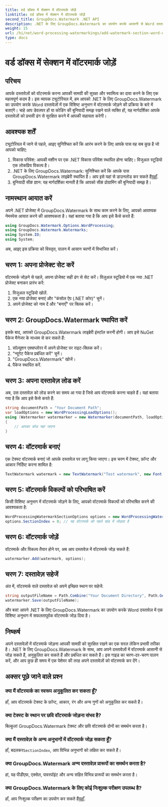 ```yaml
---
title: वर्ड डॉक्स में सेक्शन में वॉटरमार्क जोड़ें
linktitle: वर्ड डॉक्स में सेक्शन में वॉटरमार्क जोड़ें
second_title: GroupDocs.Watermark .NET API
description: .NET के लिए GroupDocs.Watermark का उपयोग करके आसानी से Word दस्तावेज़ों में वॉटरमार्क जोड़ें। इस सरल मार्गदर्शिका से अपनी सामग्री को सुरक्षित रखें।
weight: 15
url: /hi/net/word-processing-watermarkings/add-watermark-section-word-docs/
type: docs
---
```

# वर्ड डॉक्स में सेक्शन में वॉटरमार्क जोड़ें

## परिचय
आपके दस्तावेज़ों को वॉटरमार्क करना आपकी सामग्री की सुरक्षा और स्वामित्व का दावा करने के लिए एक महत्वपूर्ण कदम है। इस व्यापक ट्यूटोरियल में, हम आपको .NET के लिए GroupDocs.Watermark का उपयोग करके Word दस्तावेज़ों में एक विशिष्ट अनुभाग में वॉटरमार्क जोड़ने की प्रक्रिया के बारे में बताएंगे। चाहे आप डेवलपर हों या कोडिंग की बुनियादी समझ रखने वाले व्यक्ति हों, यह मार्गदर्शिका आपके दस्तावेज़ों को प्रभावी ढंग से सुरक्षित करने में आपकी सहायता करेगी।
## आवश्यक शर्तें
ट्यूटोरियल में जाने से पहले, आइए सुनिश्चित करें कि आरंभ करने के लिए आपके पास वह सब कुछ है जो आपको चाहिए:
1. विकास परिवेश: आपकी मशीन पर एक .NET विकास परिवेश स्थापित होना चाहिए। विजुअल स्टूडियो एक लोकप्रिय विकल्प है।
2.  .NET के लिए GroupDocs.Watermark: सुनिश्चित करें कि आपके पास GroupDocs.Watermark लाइब्रेरी स्थापित है। आप इसे यहां से डाउनलोड कर सकते हैं[यहाँ](https://releases.groupdocs.com/Watermark/net/).
3. बुनियादी सी# ज्ञान: यह मार्गदर्शिका मानती है कि आपको सी# प्रोग्रामिंग की बुनियादी समझ है।
## नामस्थान आयात करें
अपने .NET प्रोजेक्ट में GroupDocs.Watermark के साथ काम करने के लिए, आपको आवश्यक नेमस्पेस आयात करने की आवश्यकता है। यहां बताया गया है कि आप इसे कैसे करते हैं:
```csharp
using GroupDocs.Watermark.Options.WordProcessing;
using GroupDocs.Watermark.Watermarks;
using System.IO;
using System;
```
अब, आइए इस प्रक्रिया को विस्तृत, पालन में आसान चरणों में विभाजित करें।
## चरण 1: अपना प्रोजेक्ट सेट करें
वॉटरमार्क जोड़ने से पहले, अपना प्रोजेक्ट सही ढंग से सेट करें। विज़ुअल स्टूडियो में एक नया .NET प्रोजेक्ट बनाकर प्रारंभ करें:
1. विजुअल स्टूडियो खोलें.
2. एक नया प्रोजेक्ट बनाएं और "कंसोल ऐप (.NET कोर)" चुनें।
3. अपने प्रोजेक्ट को नाम दें और "बनाएँ" पर क्लिक करें।
## चरण 2: GroupDocs.Watermark स्थापित करें
इसके बाद, आपको GroupDocs.Watermark लाइब्रेरी इंस्टॉल करनी होगी। आप इसे NuGet पैकेज मैनेजर के माध्यम से कर सकते हैं:
1. सॉल्यूशन एक्सप्लोरर में अपने प्रोजेक्ट पर राइट-क्लिक करें।
2. "न्यूगेट पैकेज प्रबंधित करें" चुनें।
3. "GroupDocs.Watermark" खोजें।
4. पैकेज स्थापित करें.
## चरण 3: अपना दस्तावेज़ लोड करें
अब, उस दस्तावेज़ को लोड करने का समय आ गया है जिसे आप वॉटरमार्क करना चाहते हैं। यहां बताया गया है कि आप इसे कैसे करते हैं:
```csharp
string documentPath = "Your Document Path";
var loadOptions = new WordProcessingLoadOptions();
using (Watermarker watermarker = new Watermarker(documentPath, loadOptions))
{
    // आपका कोड यहां जाएगा
}
```
## चरण 4: वॉटरमार्क बनाएं
एक टेक्स्ट वॉटरमार्क बनाएं जो आपके दस्तावेज़ पर लागू किया जाएगा। इस चरण में टेक्स्ट, फ़ॉन्ट और आकार निर्दिष्ट करना शामिल है:
```csharp
TextWatermark watermark = new TextWatermark("Test watermark", new Font("Arial", 19));
```
## चरण 5: वॉटरमार्क विकल्पों को परिभाषित करें
किसी विशिष्ट अनुभाग में वॉटरमार्क जोड़ने के लिए, आपको वॉटरमार्क विकल्पों को परिभाषित करने की आवश्यकता है:
```csharp
WordProcessingWatermarkSectionOptions options = new WordProcessingWatermarkSectionOptions();
options.SectionIndex = 0; // यह वॉटरमार्क को पहले खंड में जोड़ता है
```
## चरण 6: वॉटरमार्क जोड़ें
वॉटरमार्क और विकल्प तैयार होने पर, अब आप दस्तावेज़ में वॉटरमार्क जोड़ सकते हैं:
```csharp
watermarker.Add(watermark, options);
```
## चरण 7: दस्तावेज़ सहेजें
अंत में, वॉटरमार्क वाले दस्तावेज़ को अपने इच्छित स्थान पर सहेजें:
```csharp
string outputFileName = Path.Combine("Your Document Directory", Path.GetFileName(documentPath));
watermarker.Save(outputFileName);
```
और बस! आपने .NET के लिए GroupDocs.Watermark का उपयोग करके Word दस्तावेज़ में एक विशिष्ट अनुभाग में सफलतापूर्वक वॉटरमार्क जोड़ दिया है।
## निष्कर्ष
अपने दस्तावेज़ों में वॉटरमार्क जोड़ना आपकी सामग्री को सुरक्षित रखने का एक सरल लेकिन प्रभावी तरीका है। .NET के लिए GroupDocs.Watermark के साथ, आप अपने दस्तावेज़ों में वॉटरमार्क आसानी से जोड़ सकते हैं, अनुकूलित कर सकते हैं और प्रबंधित कर सकते हैं। इस गाइड का चरण-दर-चरण पालन करें, और आप कुछ ही समय में एक पेशेवर की तरह अपने दस्तावेज़ों को वॉटरमार्क कर देंगे।
## अक्सर पूछे जाने वाले प्रश्न
### क्या मैं वॉटरमार्क का स्वरूप अनुकूलित कर सकता हूँ?
हाँ, आप वॉटरमार्क टेक्स्ट के फ़ॉन्ट, आकार, रंग और अन्य गुणों को अनुकूलित कर सकते हैं।
### क्या टेक्स्ट के स्थान पर छवि वॉटरमार्क जोड़ना संभव है?
बिल्कुल! GroupDocs.Watermark टेक्स्ट और छवि वॉटरमार्क दोनों का समर्थन करता है।
### क्या मैं दस्तावेज़ के अन्य अनुभागों में वॉटरमार्क जोड़ सकता हूँ?
 हाँ, बदलकर`SectionIndex`, आप विभिन्न अनुभागों को लक्षित कर सकते हैं।
### क्या GroupDocs.Watermark अन्य दस्तावेज़ प्रारूपों का समर्थन करता है?
हां, यह पीडीएफ, एक्सेल, पावरपॉइंट और अन्य सहित विभिन्न प्रारूपों का समर्थन करता है।
### क्या GroupDocs.Watermark के लिए कोई निःशुल्क परीक्षण उपलब्ध है?
 हाँ, आप निःशुल्क परीक्षण का उपयोग कर सकते हैं[यहाँ](https://releases.groupdocs.com/).